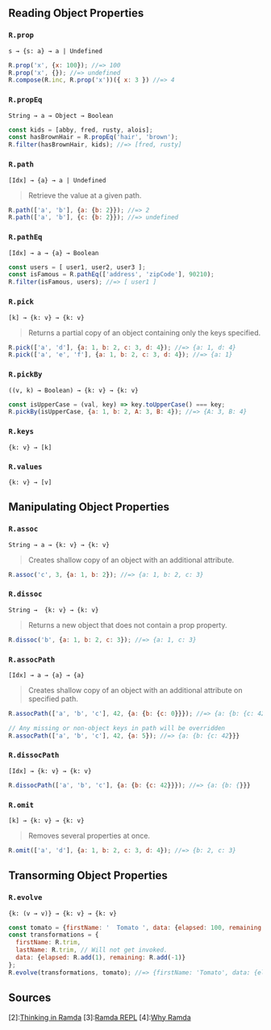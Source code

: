 ## Reading Object Properties
### `R.prop`

`s → {s: a} → a | Undefined`

```js
R.prop('x', {x: 100}); //=> 100
R.prop('x', {}); //=> undefined
R.compose(R.inc, R.prop('x'))({ x: 3 }) //=> 4
```

### `R.propEq`

`String → a → Object → Boolean`

```js
const kids = [abby, fred, rusty, alois];
const hasBrownHair = R.propEq('hair', 'brown');
R.filter(hasBrownHair, kids); //=> [fred, rusty]
```

### `R.path`

`[Idx] → {a} → a | Undefined`

> Retrieve the value at a given path.

```js
R.path(['a', 'b'], {a: {b: 2}}); //=> 2
R.path(['a', 'b'], {c: {b: 2}}); //=> undefined
```

### `R.pathEq`

`[Idx] → a → {a} → Boolean`

```js
const users = [ user1, user2, user3 ];
const isFamous = R.pathEq(['address', 'zipCode'], 90210);
R.filter(isFamous, users); //=> [ user1 ]
```

### `R.pick`

`[k] → {k: v} → {k: v}`

> Returns a partial copy of an object containing only the keys specified.

```js
R.pick(['a', 'd'], {a: 1, b: 2, c: 3, d: 4}); //=> {a: 1, d: 4}
R.pick(['a', 'e', 'f'], {a: 1, b: 2, c: 3, d: 4}); //=> {a: 1}
```

### `R.pickBy`

`((v, k) → Boolean) → {k: v} → {k: v}`

```js
const isUpperCase = (val, key) => key.toUpperCase() === key;
R.pickBy(isUpperCase, {a: 1, b: 2, A: 3, B: 4}); //=> {A: 3, B: 4}
```

### `R.keys`

`{k: v} → [k]`

### `R.values`

`{k: v} → [v]`

## Manipulating Object Properties

### `R.assoc`

`String → a → {k: v} → {k: v}`

> Creates shallow copy of an object with an additional attribute. 

```js
R.assoc('c', 3, {a: 1, b: 2}); //=> {a: 1, b: 2, c: 3}
```

### `R.dissoc`

`String →  {k: v} → {k: v}`

> Returns a new object that does not contain a prop property.

```js
R.dissoc('b', {a: 1, b: 2, c: 3}); //=> {a: 1, c: 3}
```

### `R.assocPath`

`[Idx] → a → {a} → {a}`

> Creates shallow copy of an object with an additional attribute on specified path.

```js
R.assocPath(['a', 'b', 'c'], 42, {a: {b: {c: 0}}}); //=> {a: {b: {c: 42}}}

// Any missing or non-object keys in path will be overridden
R.assocPath(['a', 'b', 'c'], 42, {a: 5}); //=> {a: {b: {c: 42}}}
```

### `R.dissocPath`

`[Idx] → {k: v} → {k: v}`

```js
R.dissocPath(['a', 'b', 'c'], {a: {b: {c: 42}}}); //=> {a: {b: {}}}
```

### `R.omit`

`[k] → {k: v} → {k: v}`

> Removes several properties at once.

```js
R.omit(['a', 'd'], {a: 1, b: 2, c: 3, d: 4}); //=> {b: 2, c: 3}
```

## Transorming Object Properties

### `R.evolve`

`{k: (v → v)} → {k: v} → {k: v}`

```js
const tomato = {firstName: '  Tomato ', data: {elapsed: 100, remaining: 1400}, id:123};
const transformations = {
  firstName: R.trim,
  lastName: R.trim, // Will not get invoked.
  data: {elapsed: R.add(1), remaining: R.add(-1)}
};
R.evolve(transformations, tomato); //=> {firstName: 'Tomato', data: {elapsed: 101, remaining: 1399}, id:123}
```

## Sources
[1]:[Ramda](https://ramdajs.com/docs/)
[2]:[Thinking in Ramda](http://randycoulman.com/blog/categories/thinking-in-ramda/)
[3]:[Ramda REPL](https://ramdajs.com/repl/)
[4]:[Why Ramda](https://fr.umio.us/why-ramda/)

